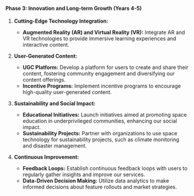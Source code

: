 #### Phase 3: Innovation and Long-term Growth (Years 4-5)

1. **Cutting-Edge Technology Integration:**

   - **Augmented Reality (AR) and Virtual Reality (VR):** Integrate AR and VR technologies to
     provide immersive learning experiences and interactive content.

2. **User-Generated Content:**

   - **UGC Platform:** Develop a platform for users to create and share their content, fostering
     community engagement and diversifying our content offerings.
   - **Incentive Programs:** Implement incentive programs to encourage high-quality user-generated
     content.

3. **Sustainability and Social Impact:**

   - **Educational Initiatives:** Launch initiatives aimed at promoting space education in
     underprivileged communities, enhancing our social impact.
   - **Sustainability Projects:** Partner with organizations to use space technology for
     sustainability projects, such as climate monitoring and disaster management.

4. **Continuous Improvement:**
   - **Feedback Loops:** Establish continuous feedback loops with users to regularly gather insights
     and improve our services.
   - **Data-Driven Decision Making:** Utilize data analytics to make informed decisions about
     feature rollouts and market strategies.
